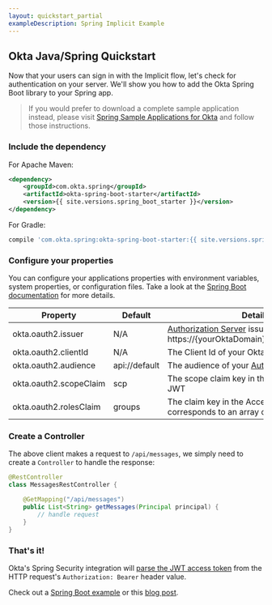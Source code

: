 ```yaml
---
layout: quickstart_partial
exampleDescription: Spring Implicit Example
---
```


## Okta Java/Spring Quickstart

Now that your users can sign in with the Implicit flow, let's check for authentication on your server. We'll show you how to add the Okta Spring Boot library to your Spring app.

> If you would prefer to download a complete sample application instead, please visit [Spring Sample Applications for Okta][] and follow those instructions.

### Include the dependency

For Apache Maven:
```xml
<dependency>
    <groupId>com.okta.spring</groupId>
    <artifactId>okta-spring-boot-starter</artifactId>
    <version>{{ site.versions.spring_boot_starter }}</version>
</dependency>
```

For Gradle:
```groovy
compile 'com.okta.spring:okta-spring-boot-starter:{{ site.versions.spring_boot_starter }}'
```

### Configure your properties

You can configure your applications properties with environment variables, system properties, or configuration files. Take a look at the [Spring Boot documentation](https://docs.spring.io/spring-boot/docs/current/reference/html/boot-features-external-config.html) for more details.

| Property | Default | Details |
|----------|---------|---------|
| okta.oauth2.issuer     | N/A | [Authorization Server](/docs/how-to/set-up-auth-server) issuer URL, i.e.: https://{yourOktaDomain}.com/oauth2/default |
| okta.oauth2.clientId   | N/A | The Client Id of your Okta OIDC application |
| okta.oauth2.audience   | api://default | The audience of your [Authorization Server](/docs/how-to/set-up-auth-server) |
| okta.oauth2.scopeClaim | scp | The scope claim key in the Access Token's JWT |
| okta.oauth2.rolesClaim | groups | The claim key in the Access Token's JWT that corresponds to an array of the users groups. |

### Create a Controller

The above client makes a request to `/api/messages`, we simply need to create a `Controller` to handle the response:

```java
@RestController
class MessagesRestController {

    @GetMapping("/api/messages")
    public List<String> getMessages(Principal principal) {
        // handle request
    }
}
```

### That's it!

Okta's Spring Security integration will [parse the JWT access token](/blog/2017/06/21/what-the-heck-is-oauth#oauth-flows) from the HTTP request's `Authorization: Bearer` header value.

Check out a [Spring Boot example](https://github.com/okta/okta-spring-boot/tree/master/examples) or this [blog post](/blog/2017/09/19/build-a-secure-notes-application-with-kotlin-typescript-and-okta).

[Spring Sample Applications for Okta]: https://github.com/okta/samples-java-spring
